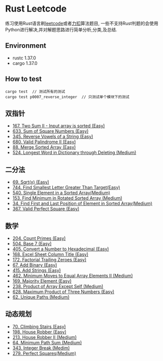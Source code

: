 # Rust Leetcode
练习使用Rust语言刷[leetcode](https://leetcode.com/problemset/all/)或者[力扣](https://leetcode-cn.com/problemset/all/)算法题目, 一些不支持Rust判题的会使用Python进行解决,并对解题思路进行简单分析,分类,及总结.

## Environment
- rustc 1.37.0
- cargo 1.37.0

## How to test
```
cargo test  // 测试所有的测试
cargo test p0007_reverse_integer  // 只测试单个模块下的测试
```

## 双指针
- [167. Two Sum II - Input array is sorted (Easy)](https://leetcode.com/problems/two-sum-ii-input-array-is-sorted/)
- [633. Sum of Square Numbers (Easy)](https://leetcode.com/problems/sum-of-square-numbers/)
- [345. Reverse Vowels of a String (Easy)](https://leetcode.com/problems/reverse-vowels-of-a-string/)
- [680. Valid Palindrome II (Easy)](https://leetcode.com/problems/valid-palindrome-ii/)
- [88. Merge Sorted Array (Easy)](https://leetcode.com/problems/merge-sorted-array/)
- [524. Longest Word in Dictionary through Deleting (Medium)](https://leetcode.com/problems/longest-word-in-dictionary-through-deleting/)

## 二分法
- [69. Sqrt(x) (Easy)](https://leetcode.com/problems/sqrtx/)
- [744. Find Smallest Letter Greater Than Target(Easy)](https://leetcode.com/problems/find-smallest-letter-greater-than-target/)
- [540. Single Element in a Sorted Array(Medium)](https://leetcode.com/problems/single-element-in-a-sorted-array/)
- [153. Find Minimum in Rotated Sorted Array (Medium)](https://leetcode.com/problems/find-minimum-in-rotated-sorted-array/)
- [34. Find First and Last Position of Element in Sorted Array(Medium)](https://leetcode.com/problems/find-first-and-last-position-of-element-in-sorted-array/)
- [367. Valid Perfect Square (Easy)](https://leetcode.com/problems/valid-perfect-square/)

## 数学
- [204. Count Primes (Easy)](https://leetcode.com/problems/count-primes/)
- [504. Base 7 (Easy)](https://leetcode.com/problems/base-7/)
- [405. Convert a Number to Hexadecimal (Easy)](https://leetcode.com/problems/convert-a-number-to-hexadecimal/)
- [168. Excel Sheet Column Title (Easy)](https://leetcode.com/problems/excel-sheet-column-title/)
- [172. Factorial Trailing Zeroes (Easy)](https://leetcode.com/problems/factorial-trailing-zeroes/)
- [67. Add Binary (Easy)](https://leetcode.com/problems/add-binary/)
- [415. Add Strings (Easy)](https://leetcode.com/problems/add-strings/)
- [462. Minimum Moves to Equal Array Elements II (Medium)](https://leetcode.com/problems/minimum-moves-to-equal-array-elements-ii/)
- [169. Majority Element (Easy)](https://leetcode.com/problems/majority-element/)
- [238. Product of Array Except Self (Medium)](https://leetcode.com/problems/product-of-array-except-self/)
- [628. Maximum Product of Three Numbers (Easy)](https://leetcode.com/problems/maximum-product-of-three-numbers/)
- [62. Unique Paths (Medium)](https://leetcode.com/problems/unique-paths/)

## 动态规划
- [70. Climbing Stairs (Easy)](https://leetcode.com/problems/climbing-stairs/)
- [198. House Robber (Easy)](https://leetcode.com/problems/house-robber/)
- [213. House Robber II (Medium)](https://leetcode.com/problems/house-robber-ii/)
- [64. Minimum Path Sum (Medium)](https://leetcode.com/problems/minimum-path-sum/)
- [343. Integer Break (Medim)](https://leetcode.com/problems/integer-break/)
- [279. Perfect Squares(Medium)](https://leetcode.com/problems/perfect-squares/)

